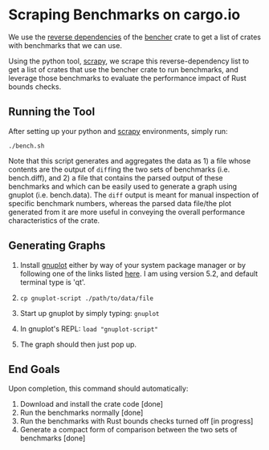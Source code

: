# Scraping Benchmarks on cargo.io

We use the [reverse dependencies](https://crates.io/crates/bencher/reverse_dependencies) of the [bencher](https://crates.io/crates/bencher) crate to get a list of crates with benchmarks that we can use.

Using the python tool, [scrapy](https://docs.scrapy.org/en/latest/index.html#), we scrape this reverse-dependency list to get a list of crates that use the bencher crate to run benchmarks, and leverage those benchmarks to evaluate the performance impact of Rust bounds checks.

## Running the Tool

After setting up your python and [scrapy](https://docs.scrapy.org/en/latest/intro/install.html) environments, simply run:

`./bench.sh`

Note that this script generates and aggregates the data as 1) a file whose contents are the output of `diff`ing the 
two sets of benchmarks (i.e. bench.diff), and 2) a file that contains the parsed output of these benchmarks and which
can be easily used to generate a graph using gnuplot (i.e. bench.data). The `diff` output is meant for manual inspection
of specific benchmark numbers, whereas the parsed data file/the plot generated from it are more useful in conveying the 
overall performance characteristics of the crate.

## Generating Graphs

1. Install [gnuplot](http://www.gnuplot.info/) either by way of your system package manager or by following one of the 
links listed [here](http://www.gnuplot.info/download.html). I am using version 5.2, and default terminal type is 'qt'.

2. `cp gnuplot-script ./path/to/data/file`

3. Start up gnuplot by simply typing: `gnuplot`

4. In gnuplot's REPL: `load "gnuplot-script"`

5. The graph should then just pop up. 

## End Goals

Upon completion, this command should automatically:

1. Download and install the crate code [done]
2. Run the benchmarks normally [done]
3. Run the benchmarks with Rust bounds checks turned off [in progress]
4. Generate a compact form of comparison between the two sets of benchmarks [done]
